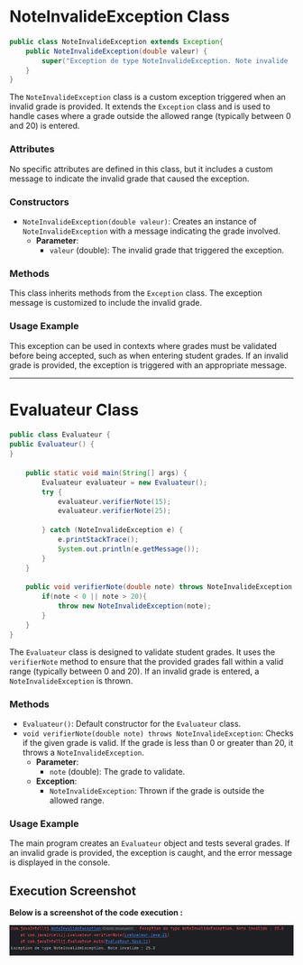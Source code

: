 # NoteInvalideException Class

```` java
public class NoteInvalideException extends Exception{
    public NoteInvalideException(double valeur) {
        super("Exception de type NoteInvalideException. Note invalide : "+ valeur);
    }
}
````

The `NoteInvalideException` class is a custom exception triggered when an invalid grade is provided. It extends the `Exception` class and is used to handle cases where a grade outside the allowed range (typically between 0 and 20) is entered.

### Attributes
No specific attributes are defined in this class, but it includes a custom message to indicate the invalid grade that caused the exception.

### Constructors
- `NoteInvalideException(double valeur)`: Creates an instance of `NoteInvalideException` with a message indicating the grade involved.
    - **Parameter**:
        - `valeur` (double): The invalid grade that triggered the exception.

### Methods
This class inherits methods from the `Exception` class. The exception message is customized to include the invalid grade.

### Usage Example
This exception can be used in contexts where grades must be validated before being accepted, such as when entering student grades. If an invalid grade is provided, the exception is triggered with an appropriate message.

---

# Evaluateur Class

```` java
public class Evaluateur {
public Evaluateur() {
}

    public static void main(String[] args) {
        Evaluateur evaluateur = new Evaluateur();
        try {
            evaluateur.verifierNote(15);
            evaluateur.verifierNote(25);

        } catch (NoteInvalideException e) {
            e.printStackTrace();
            System.out.println(e.getMessage());
        }
    }

    public void verifierNote(double note) throws NoteInvalideException {
        if(note < 0 || note > 20){
            throw new NoteInvalideException(note);
        }
    }
}
````

The `Evaluateur` class is designed to validate student grades. It uses the `verifierNote` method to ensure that the provided grades fall within a valid range (typically between 0 and 20). If an invalid grade is entered, a `NoteInvalideException` is thrown.

### Methods
- `Evaluateur()`: Default constructor for the `Evaluateur` class.
- `void verifierNote(double note) throws NoteInvalideException`: Checks if the given grade is valid. If the grade is less than 0 or greater than 20, it throws a `NoteInvalideException`.
    - **Parameter**:
        - `note` (double): The grade to validate.
    - **Exception**:
        - `NoteInvalideException`: Thrown if the grade is outside the allowed range.

### Usage Example
The main program creates an `Evaluateur` object and tests several grades. If an invalid grade is provided, the exception is caught, and the error message is displayed in the console.
## Execution Screenshot
**Below is a screenshot of the code execution :**

***![](captures/Ex3-exe.png)***

